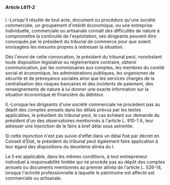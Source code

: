 ##### Article L611-2

I.-Lorsqu'il résulte de tout acte, document ou procédure qu'une société commerciale, un groupement d'intérêt économique, ou une entreprise individuelle, commerciale ou artisanale connaît des difficultés de nature à compromettre la continuité de l'exploitation, ses dirigeants peuvent être convoqués par le président du tribunal de commerce pour que soient envisagées les mesures propres à redresser la situation.

Dès l'envoi de cette convocation, le président du tribunal peut, nonobstant toute disposition législative ou réglementaire contraire, obtenir communication, par les commissaires aux comptes, les membres du comité social et économique, les administrations publiques, les organismes de sécurité et de prévoyance sociales ainsi que les services chargés de la centralisation des risques bancaires et des incidents de paiement, des renseignements de nature à lui donner une exacte information sur la situation économique et financière du débiteur.

II.-Lorsque les dirigeants d'une société commerciale ne procèdent pas au dépôt des comptes annuels dans les délais prévus par les textes applicables, le président du tribunal peut, le cas échéant sur demande du président d'un des observatoires mentionnés à l'article L. 910-1 A, leur adresser une injonction de le faire à bref délai sous astreinte.

Si cette injonction n'est pas suivie d'effet dans un délai fixé par décret en Conseil d'Etat, le président du tribunal peut également faire application à leur égard des dispositions du deuxième alinéa du I.

Le II est applicable, dans les mêmes conditions, à tout entrepreneur individuel à responsabilité limitée qui ne procède pas au dépôt des comptes annuels ou documents mentionnés au premier alinéa de l'article L. 526-14, lorsque l'activité professionnelle à laquelle le patrimoine est affecté est commerciale ou artisanale.

